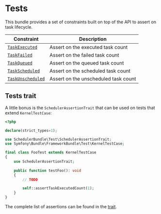 # Tests

This bundle provides a set of constraints built on top of the API to assert on task lifecycle.

| Constraint                                                      | Description                          |
| ----------------------------------------------------------------| -------------------------------------|
| [`TaskExecuted`](../src/Test/Constraint/TaskExecuted.php)       | Assert on the executed task count    |
| [`TaskFailed`](../src/Test/Constraint/TaskFailed.php)           | Assert on the failed task count      |
| [`TaskQueued`](../src/Test/Constraint/TaskQueued.php)           | Assert on the queued task count      |
| [`TaskScheduled`](../src/Test/Constraint/TaskScheduled.php)     | Assert on the scheduled task count   |
| [`TaskUnscheduled`](../src/Test/Constraint/TaskUnscheduled.php) | Assert on the unscheduled task count |

## Tests trait

A little bonus is the `SchedulerAssertionTrait` that can be used on tests that extend `KernelTestCase`:

```php
<?php

declare(strict_types=1);

use SchedulerBundle\Test\SchedulerAssertionTrait;
use Symfony\Bundle\FrameworkBundle\Test\KernelTestCase;

final class FooTest extends KernelTestCase
{
    use SchedulerAssertionTrait;
    
    public function testFoo(): void
    {
        // TODO

        self::assertTaskExecutedCount(1);
    }
}
```

The complete list of assertions can be found in the [trait](../src/Test/SchedulerAssertionTrait.php).

